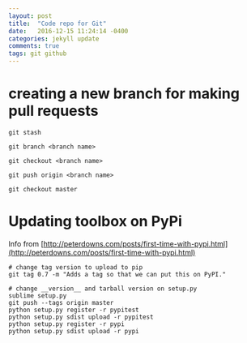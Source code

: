 ```yaml
---
layout: post
title:  "Code repo for Git"
date:   2016-12-15 11:24:14 -0400
categories: jekyll update
comments: true
tags: git github
---
```


# creating a new branch for making pull requests

```
git stash

git branch <branch name>

git checkout <branch name>

git push origin <branch name>

git checkout master
```

# Updating toolbox on PyPi
Info from [http://peterdowns.com/posts/first-time-with-pypi.html](http://peterdowns.com/posts/first-time-with-pypi.html)

```
# change tag version to upload to pip
git tag 0.7 -m "Adds a tag so that we can put this on PyPI."

# change __version__ and tarball version on setup.py
sublime setup.py
git push --tags origin master
python setup.py register -r pypitest
python setup.py sdist upload -r pypitest
python setup.py register -r pypi
python setup.py sdist upload -r pypi
```
